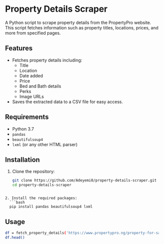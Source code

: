 # Property Details Scraper

A Python script to scrape property details from the PropertyPro website. This script fetches information such as property titles, locations, prices, and more from specified pages.

## Features

- Fetches property details including:
  - Title
  - Location
  - Date added
  - Price
  - Bed and Bath details
  - Perks
  - Image URLs
- Saves the extracted data to a CSV file for easy access.

## Requirements

- Python 3.7
- `pandas`
- `beautifulsoup4`
- `lxml` (or any other HTML parser)

## Installation

1. Clone the repository:
   ```bash
   git clone https://github.com/Adeyemi0/property-details-scraper.git
   cd property-details-scraper
 ```

2. Install the required packages:
   ```bash
   pip install pandas beautifulsoup4 lxml
```

## Usage

```bash
df = fetch_property_details('https://www.propertypro.ng/property-for-sale?page=', 0, 2)
df.head()
```

